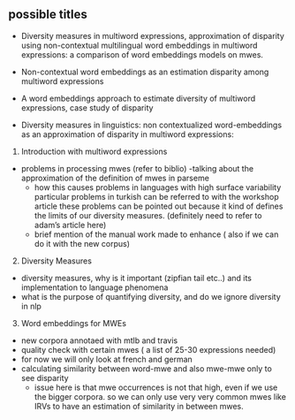 possible titles
---

- Diversity measures in multiword expressions, approximation of disparity using non-contextual multilingual word embeddings in multiword expressions: a comparison of word embeddings models on mwes. 

- Non-contextual word embeddings as an estimation disparity among multiword expressions

- A word embeddings approach to estimate diversity of multiword expressions, case study of disparity 

- Diversity measures in linguistics: non contextualized word-embeddings as an approximation of disparity in multiword expressions: 

 1. Introduction with multiword expressions 

- problems in processing mwes (refer to biblio)
-talking about the approximation of the definition of mwes in parseme
    - how this causes problems in languages with high surface variability 
        particular problems in turkish can be referred to with the workshop article 
        these problems can be pointed out because it kind of defines the limits of our diversity measures. (definitely need to refer to adam’s article here) 
    - brief mention of the manual work made to enhance ( also if we can do it with the new corpus) 

 2. Diversity Measures 

- diversity measures, why is it important (zipfian tail etc..) 
and its implementation to language phenomena 
- what is the purpose of quantifying diversity, and do we ignore diversity in nlp 

3. Word embeddings for MWEs

- new corpora annotaed with mtlb and travis 
- quality check with certain mwes ( a list of 25-30 expressions needed)
- for now we will only look at french and german 
- calculating similarity between word-mwe and also mwe-mwe only to see disparity 
    - issue here is that mwe occurrences is not that high, even if we use the bigger corpora. so we can only use very very common mwes like IRVs to have an estimation of similarity in between mwes. 
